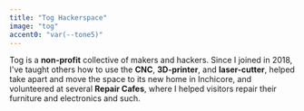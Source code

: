 ```yaml
---
title: "Tog Hackerspace"
image: "tog"
accent0: "var(--tone5)"
---
```

Tog is a **non-profit** collective of makers and hackers. Since I joined in 2018, I've taught others how to use the **CNC**, **3D-printer**, and **laser-cutter**, helped take apart and move the space to its new home in Inchicore, and volunteered at several **Repair Cafes**, where I helped visitors repair their furniture and electronics and such.
